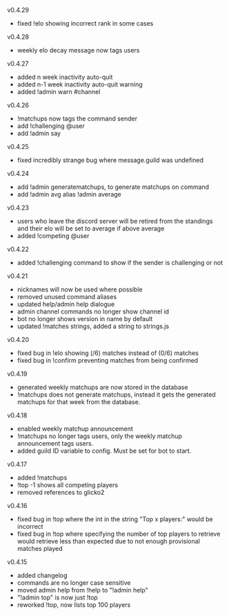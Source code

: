 v0.4.29
- fixed !elo showing incorrect rank in some cases

v0.4.28
- weekly elo decay message now tags users

v0.4.27
- added n week inactivity auto-quit
- added n-1 week inactivity auto-quit warning
- added !admin warn #channel

v0.4.26
- !matchups now tags the command sender
- add !challenging @user
- add !admin say

v0.4.25
- fixed incredibly strange bug where message.guild was undefined

v0.4.24
- add !admin generatematchups, to generate matchups on command
- add !admin avg alias !admin average

v0.4.23
- users who leave the discord server will be retired from the standings and their elo will be set to average if above average
- added !competing @user

v0.4.22
- added !challenging command to show if the sender is challenging or not

v0.4.21
- nicknames will now be used where possible
- removed unused command aliases
- updated help/admin help dialogue
- admin channel commands no longer show channel id
- bot no longer shows version in name by default
- updated !matches strings, added a string to strings.js

v0.4.20
- fixed bug in !elo showing (/6) matches instead of (0/6) matches
- fixed bug in !confirm preventing matches from being confirmed

v0.4.19
- generated weekly matchups are now stored in the database
- !matchups does not generate matchups, instead it gets the generated matchups for that week from the database.

v0.4.18
- enabled weekly matchup announcement
- !matchups no longer tags users, only the weekly matchup announcement tags users.
- added guild ID variable to config. Must be set for bot to start.

v0.4.17
- added !matchups
- !top -1 shows all competing players
- removed references to glicko2

v0.4.16
- fixed bug in !top where the int in the string "Top x players:" would be incorrect
- fixed bug in !top where specifying the number of top players to retrieve would retrieve less than expected due to not enough provisional matches played

v0.4.15
- added changelog
- commands are no longer case sensitive
- moved admin help from !help to "!admin help"
- "!admin top" is now just !top
- reworked !top, now lists top 100 players
